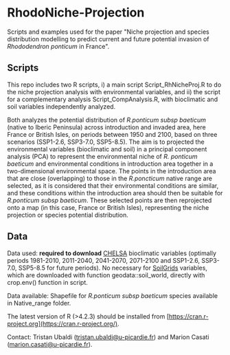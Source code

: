 # RhodoNiche-Projection
Scripts and examples used for the paper "Niche projection and species distribution modelling to predict current and future potential invasion of *Rhododendron ponticum* in France".

## Scripts
This repo includes two R scripts, i) a main script Script_RhNicheProj.R to do the niche projection analysis with environmental variables, and ii) the script for a complementary analysis Script_CompAnalysis.R, with bioclimatic and soil variables independently analyzed. 

Both analyzes the potential distribution of *R.ponticum subsp baeticum* (native to Iberic Peninsula) across introduction and invaded area, here France or British Isles, on periods between 1950 and 2100, based on three scenarios (SSP1-2.6, SSP3-7.0, SSP5-8.5). The aim is to projected the environmental variables (bioclimatic and soil) in a principal component analysis (PCA) to represent the environmental niche of *R. ponticum baeticum* and environmental conditions in introduction area together in a two-dimensional environmental space. The points in the introduction area that are close (overlapping) to those in the *R.poncticum* native range are selected, as it is considered that their environmental conditions are similar, and these conditions within the introduction area should then be suitable for *R.ponticum subsp baeticum*. These selected points are then reprojected onto a map (in this case, France or British Isles), representing the niche projection or species potential distribution. 

## Data
Data used: **required to download** [CHELSA](https://chelsa-climate.org/downloads/) bioclimatic variables (optimally periods 1981-2010, 2011-2040, 2041-2070, 2071-2100 and SSP1-2.6, SSP3-7.0, SSP5-8.5 for future periods). 
No necessary for [SoilGrids](https://www.isric.org/explore/soilgrids) variables, which are downloaded with function geodata::soil_world, directly with crop.env() function in script.

Data available: Shapefile for *R.ponticum subsp baeticum* species available in Native_range folder.

The latest version of R (>4.2.3) should be installed from [https://cran.r-project.org](https://cran.r-project.org/).

Contact: Tristan Ubaldi (tristan.ubaldi@u-picardie.fr) and Marion Casati (marion.casati@u-picardie.fr).
